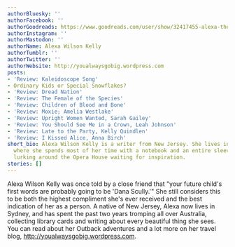 ```yaml
---
authorBluesky: ''
authorFacebook: ''
authorGoodreads: https://www.goodreads.com/user/show/32417455-alexa-the-commander
authorInstagram: ''
authorMastodon: ''
authorName: Alexa Wilson Kelly
authorTumblr: ''
authorTwitter: ''
authorWebsite: http://youalwaysgobig.wordpress.com
posts:
- 'Review: Kaleidoscope Song'
- Ordinary Kids or Special Snowflakes?
- 'Review: Dread Nation'
- 'Review: The Female of the Species'
- 'Review: Children of Blood and Bone'
- 'Review: Moxie; Amelia Westlake'
- 'Review: Upright Women Wanted, Sarah Gailey'
- 'Review: You Should See Me in a Crown, Leah Johnson'
- 'Review: Late to the Party, Kelly Quindlen'
- 'Review: I Kissed Alice, Anna Birch'
short_bio: Alexa Wilson Kelly is a writer from New Jersey. She lives in Sydney, Australia,
  where she spends most of her time with a notebook and an entire sleeve of Tim Tams,
  lurking around the Opera House waiting for inspiration.
stories: []
---
```


Alexa Wilson Kelly was once told by a close friend that "your future child's first words are probably going to be 'Dana Scully.'" She still considers this to be both the highest compliment she's ever received and the best indication of her as a person. A native of New Jersey, Alexa now lives in Sydney, and has spent the past two years tromping all over Australia, collecting library cards and writing about every beautiful thing she sees. You can read about her Outback adventures and a lot more on her travel blog, http://youalwaysgobig.wordpress.com.